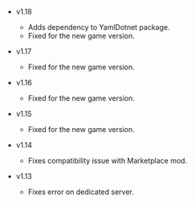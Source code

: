 - v1.18
  - Adds dependency to YamlDotnet package.
  - Fixed for the new game version.

- v1.17
  - Fixed for the new game version.

- v1.16
  - Fixed for the new game version.

- v1.15
  - Fixed for the new game version.

- v1.14
  - Fixes compatibility issue with Marketplace mod.

- v1.13
  - Fixes error on dedicated server.
